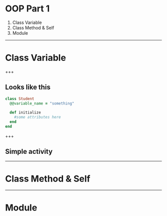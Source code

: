 # OOP Part 1 

1. Class Variable 
2. Class Method & Self 
3. Module 
---
# Class Variable 

+++ 
## Looks like this
```ruby
class Student 
  @@variable_name = "something"
  
  def initialize
    #some attributes here 
  end 
end 
```
+++ 
## Simple activity


---

# Class Method & Self 


---

# Module 


